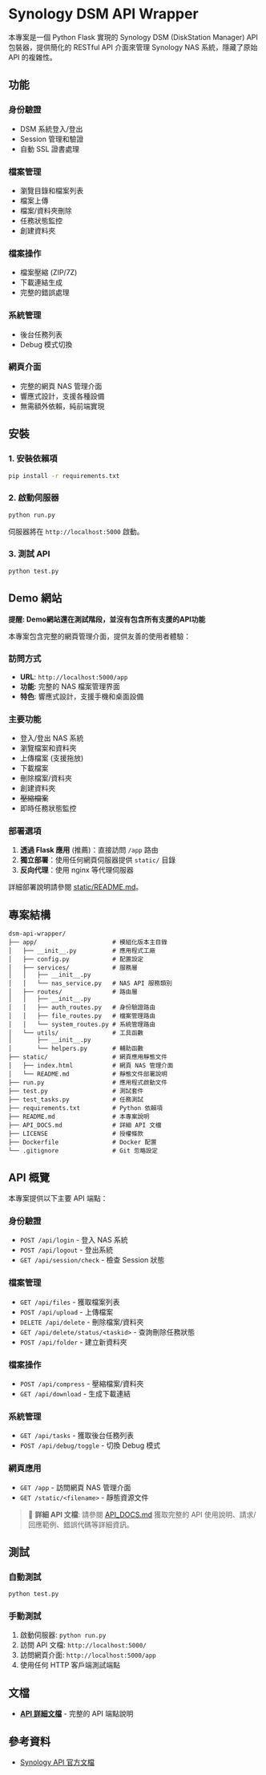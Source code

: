 # Synology DSM API Wrapper

本專案是一個 Python Flask 實現的 Synology DSM (DiskStation Manager) API 包裝器，提供簡化的 RESTful API 介面來管理 Synology NAS 系統，隱藏了原始 API 的複雜性。

## 功能

### 身份驗證
- DSM 系統登入/登出
- Session 管理和驗證
- 自動 SSL 證書處理

### 檔案管理
- 瀏覽目錄和檔案列表
- 檔案上傳
- 檔案/資料夾刪除
- 任務狀態監控
- 創建資料夾

### 檔案操作
- 檔案壓縮 (ZIP/7Z)
- 下載連結生成
- 完整的錯誤處理

### 系統管理
- 後台任務列表
- Debug 模式切換

### 網頁介面
- 完整的網頁 NAS 管理介面
- 響應式設計，支援各種設備
- 無需額外依賴，純前端實現

## 安裝

### 1. 安裝依賴項

```bash
pip install -r requirements.txt
```

### 2. 啟動伺服器

```bash
python run.py
```

伺服器將在 `http://localhost:5000` 啟動。

### 3. 測試 API

```bash
python test.py
```

## Demo 網站
**提醒: Demo網站還在測試階段，並沒有包含所有支援的API功能**

本專案包含完整的網頁管理介面，提供友善的使用者體驗：

### 訪問方式
- **URL**: `http://localhost:5000/app`
- **功能**: 完整的 NAS 檔案管理界面
- **特色**: 響應式設計，支援手機和桌面設備

### 主要功能
- 登入/登出 NAS 系統
- 瀏覽檔案和資料夾
- 上傳檔案 (支援拖放)
- 下載檔案
- 刪除檔案/資料夾
- 創建資料夾
- ~~壓縮檔案~~
- 即時任務狀態監控

### 部署選項
1. **透過 Flask 應用** (推薦)：直接訪問 `/app` 路由
2. **獨立部署**：使用任何網頁伺服器提供 `static/` 目錄
3. **反向代理**：使用 nginx 等代理伺服器

詳細部署說明請參閱 [static/README.md](static/README.md)。


## 專案結構

```
dsm-api-wrapper/
├── app/                     # 模組化版本主目錄
│   ├── __init__.py          # 應用程式工廠
│   ├── config.py            # 配置設定
│   ├── services/            # 服務層
│   │   ├── __init__.py
│   │   └── nas_service.py   # NAS API 服務類別
│   ├── routes/              # 路由層
│   │   ├── __init__.py
│   │   ├── auth_routes.py   # 身份驗證路由
│   │   ├── file_routes.py   # 檔案管理路由
│   │   └── system_routes.py # 系統管理路由
│   └── utils/               # 工具函數
│       ├── __init__.py
│       └── helpers.py       # 輔助函數
├── static/                  # 網頁應用靜態文件
│   ├── index.html           # 網頁 NAS 管理介面
│   └── README.md            # 靜態文件部署說明
├── run.py                   # 應用程式啟動文件
├── test.py                  # 測試套件
├── test_tasks.py            # 任務測試
├── requirements.txt         # Python 依賴項
├── README.md                # 本專案說明
├── API_DOCS.md              # 詳細 API 文檔
├── LICENSE                  # 授權條款
├── Dockerfile               # Docker 配置
└── .gitignore               # Git 忽略設定
```

## API 概覽

本專案提供以下主要 API 端點：

### 身份驗證
- `POST /api/login` - 登入 NAS 系統
- `POST /api/logout` - 登出系統
- `GET /api/session/check` - 檢查 Session 狀態

### 檔案管理
- `GET /api/files` - 獲取檔案列表
- `POST /api/upload` - 上傳檔案
- `DELETE /api/delete` - 刪除檔案/資料夾
- `GET /api/delete/status/<taskid>` - 查詢刪除任務狀態
- `POST /api/folder` - 建立新資料夾

### 檔案操作
- `POST /api/compress` - 壓縮檔案/資料夾
- `GET /api/download` - 生成下載連結

### 系統管理
- `GET /api/tasks` - 獲取後台任務列表
- `POST /api/debug/toggle` - 切換 Debug 模式

### 網頁應用
- `GET /app` - 訪問網頁 NAS 管理介面
- `GET /static/<filename>` - 靜態資源文件

> 📖 **詳細 API 文檔**: 請參閱 [API_DOCS.md](API_DOCS.md) 獲取完整的 API 使用說明、請求/回應範例、錯誤代碼等詳細資訊。

## 測試
### 自動測試
```bash
python test.py
```

### 手動測試
1. 啟動伺服器: `python run.py`
2. 訪問 API 文檔: `http://localhost:5000/`
3. 訪問網頁介面: `http://localhost:5000/app`
4. 使用任何 HTTP 客戶端測試端點

## 文檔
- **[API 詳細文檔](API_DOCS.md)** - 完整的 API 端點說明

## 參考資料

- [Synology API 官方文檔](https://global.download.synology.com/download/Document/Software/DeveloperGuide/Package/FileStation/All/enu/Synology_File_Station_API_Guide.pdf)


